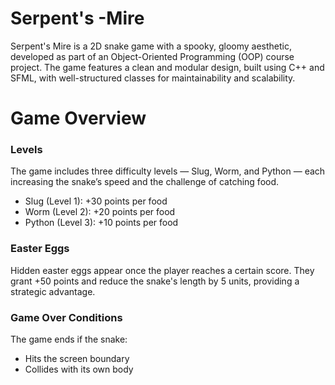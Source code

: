 # Serpent's -Mire
Serpent's Mire is a 2D snake game with a spooky, gloomy aesthetic, developed as part of an Object-Oriented Programming (OOP) course project. The game features a clean and modular design, built using C++ and SFML, with well-structured classes for maintainability and scalability.
# Game Overview
### Levels
The game includes three difficulty levels — Slug, Worm, and Python — each increasing the snake’s speed and the challenge of catching food.
- Slug (Level 1): +30 points per food
- Worm (Level 2): +20 points per food
- Python (Level 3): +10 points per food
### Easter Eggs
Hidden easter eggs appear once the player reaches a certain score. They grant +50 points and reduce the snake's length by 5 units, providing a strategic advantage.
### Game Over Conditions
The game ends if the snake:
- Hits the screen boundary
- Collides with its own body
